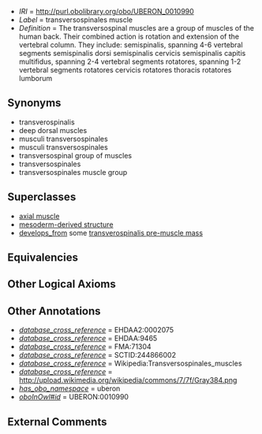  * *IRI* = http://purl.obolibrary.org/obo/UBERON_0010990
 * *Label* = transversospinales muscle
 * *Definition* = The transversospinal muscles are a group of muscles of the human back. Their combined action is rotation and extension of the vertebral column. They include: semispinalis, spanning 4-6 vertebral segments semispinalis dorsi semispinalis cervicis semispinalis capitis multifidus, spanning 2-4 vertebral segments rotatores, spanning 1-2 vertebral segments rotatores cervicis rotatores thoracis rotatores lumborum

## Synonyms

 * transverospinalis
 * deep dorsal muscles
 * musculi transversospinales
 * musculi transversospinales
 * transversospinal group of muscles
 * transversospinales
 * transversospinales muscle group

## Superclasses

 * [axial muscle](../../UBERON/97/UBERON_0003897.md)
 * [mesoderm-derived structure](../../UBERON/20/UBERON_0004120.md)
 * [develops_from](../../RO/02/RO_0002202.md) some [transverospinalis pre-muscle mass](../../UBERON/89/UBERON_0010989.md)

## Equivalencies


## Other Logical Axioms


## Other Annotations

 * *[database_cross_reference](../../ef/oboInOwl#hasDbXref.md)* = EHDAA2:0002075
 * *[database_cross_reference](../../ef/oboInOwl#hasDbXref.md)* = EHDAA:9465
 * *[database_cross_reference](../../ef/oboInOwl#hasDbXref.md)* = FMA:71304
 * *[database_cross_reference](../../ef/oboInOwl#hasDbXref.md)* = SCTID:244866002
 * *[database_cross_reference](../../ef/oboInOwl#hasDbXref.md)* = Wikipedia:Transversospinales_muscles
 * *[database_cross_reference](../../ef/oboInOwl#hasDbXref.md)* = http://upload.wikimedia.org/wikipedia/commons/7/7f/Gray384.png
 * *[has_obo_namespace](../../ce/oboInOwl#hasOBONamespace.md)* = uberon
 * *[oboInOwl#id](../../id/oboInOwl#id.md)* = UBERON:0010990

## External Comments

